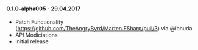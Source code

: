 #### 0.1.0-alpha005 - 29.04.2017
* Patch Functionality (https://github.com/TheAngryByrd/Marten.FSharp/pull/3) via @ibnuda 
* API Modiciations
* Initial release